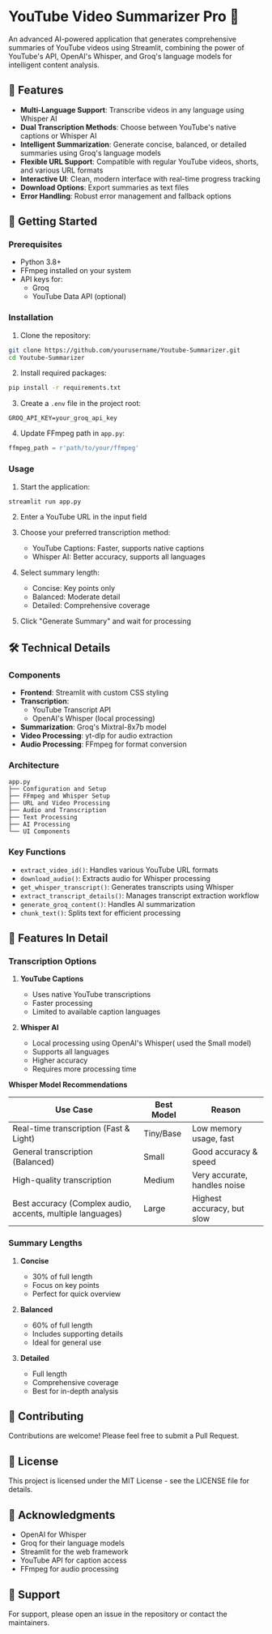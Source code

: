 # YouTube Video Summarizer Pro 🎥

An advanced AI-powered application that generates comprehensive summaries of YouTube videos using Streamlit, combining the power of YouTube's API, OpenAI's Whisper, and Groq's language models for intelligent content analysis.

## 🌟 Features

- **Multi-Language Support**: Transcribe videos in any language using Whisper AI
- **Dual Transcription Methods**: Choose between YouTube's native captions or Whisper AI
- **Intelligent Summarization**: Generate concise, balanced, or detailed summaries using Groq's language models
- **Flexible URL Support**: Compatible with regular YouTube videos, shorts, and various URL formats
- **Interactive UI**: Clean, modern interface with real-time progress tracking
- **Download Options**: Export summaries as text files
- **Error Handling**: Robust error management and fallback options

## 🚀 Getting Started

### Prerequisites

- Python 3.8+
- FFmpeg installed on your system
- API keys for:
  - Groq
  - YouTube Data API (optional)

### Installation

1. Clone the repository:
```bash
git clone https://github.com/yourusername/Youtube-Summarizer.git
cd Youtube-Summarizer
```

2. Install required packages:
```bash
pip install -r requirements.txt
```

3. Create a `.env` file in the project root:
```env
GROQ_API_KEY=your_groq_api_key
```

4. Update FFmpeg path in `app.py`:
```python
ffmpeg_path = r'path/to/your/ffmpeg'
```

### Usage

1. Start the application:
```bash
streamlit run app.py
```

2. Enter a YouTube URL in the input field

3. Choose your preferred transcription method:
   - YouTube Captions: Faster, supports native captions
   - Whisper AI: Better accuracy, supports all languages

4. Select summary length:
   - Concise: Key points only
   - Balanced: Moderate detail
   - Detailed: Comprehensive coverage

5. Click "Generate Summary" and wait for processing

## 🛠 Technical Details

### Components

- **Frontend**: Streamlit with custom CSS styling
- **Transcription**: 
  - YouTube Transcript API
  - OpenAI's Whisper (local processing)
- **Summarization**: Groq's Mixtral-8x7b model
- **Video Processing**: yt-dlp for audio extraction
- **Audio Processing**: FFmpeg for format conversion

### Architecture

```
app.py
├── Configuration and Setup
├── FFmpeg and Whisper Setup
├── URL and Video Processing
├── Audio and Transcription
├── Text Processing
├── AI Processing
└── UI Components
```

### Key Functions

- `extract_video_id()`: Handles various YouTube URL formats
- `download_audio()`: Extracts audio for Whisper processing
- `get_whisper_transcript()`: Generates transcripts using Whisper
- `extract_transcript_details()`: Manages transcript extraction workflow
- `generate_groq_content()`: Handles AI summarization
- `chunk_text()`: Splits text for efficient processing

## 🎯 Features In Detail

### Transcription Options

1. **YouTube Captions**
   - Uses native YouTube transcriptions
   - Faster processing
   - Limited to available caption languages

2. **Whisper AI**
   - Local processing using OpenAI's Whisper( used the Small model)
   - Supports all languages
   - Higher accuracy
   - Requires more processing time

**Whisper Model Recommendations**

| Use Case                                       | Best Model | Reason                                      |
|-----------------------------------------------|-----------|---------------------------------------------|
| Real-time transcription (Fast & Light)       | Tiny/Base | Low memory usage, fast                     |
| General transcription (Balanced)             | Small     | Good accuracy & speed                      |
| High-quality transcription                   | Medium    | Very accurate, handles noise               |
| Best accuracy (Complex audio, accents, multiple languages) | Large | Highest accuracy, but slow                 |


### Summary Lengths

1. **Concise**
   - 30% of full length
   - Focus on key points
   - Perfect for quick overview

2. **Balanced**
   - 60% of full length
   - Includes supporting details
   - Ideal for general use

3. **Detailed**
   - Full length
   - Comprehensive coverage
   - Best for in-depth analysis

## 📝 Contributing

Contributions are welcome! Please feel free to submit a Pull Request.

## 📄 License

This project is licensed under the MIT License - see the LICENSE file for details.

## 🙏 Acknowledgments

- OpenAI for Whisper
- Groq for their language models
- Streamlit for the web framework
- YouTube API for caption access
- FFmpeg for audio processing

## 🤝 Support

For support, please open an issue in the repository or contact the maintainers.

